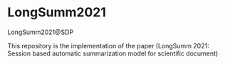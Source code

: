 # LongSumm2021
LongSumm2021@SDP

This repository is the implementation of the paper (LongSumm 2021: Session based automatic summarization model for scientific document)
